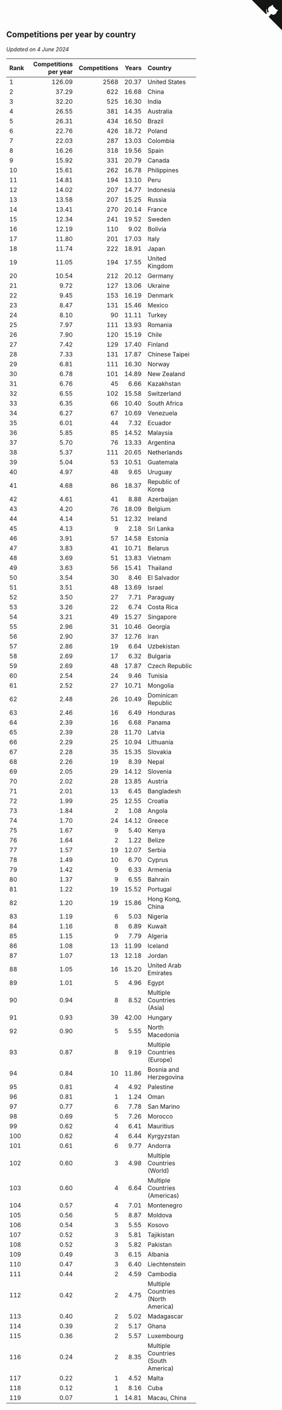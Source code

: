 ## Competitions per year by country

*Updated on  4 June 2024*

| Rank | Competitions per year | Competitions | Years | Country |
| :--- | ---: | ---: | ---: | :--- |
| 1 | 126.09 | 2568 | 20.37 | United States |
| 2 | 37.29 | 622 | 16.68 | China |
| 3 | 32.20 | 525 | 16.30 | India |
| 4 | 26.55 | 381 | 14.35 | Australia |
| 5 | 26.31 | 434 | 16.50 | Brazil |
| 6 | 22.76 | 426 | 18.72 | Poland |
| 7 | 22.03 | 287 | 13.03 | Colombia |
| 8 | 16.26 | 318 | 19.56 | Spain |
| 9 | 15.92 | 331 | 20.79 | Canada |
| 10 | 15.61 | 262 | 16.78 | Philippines |
| 11 | 14.81 | 194 | 13.10 | Peru |
| 12 | 14.02 | 207 | 14.77 | Indonesia |
| 13 | 13.58 | 207 | 15.25 | Russia |
| 14 | 13.41 | 270 | 20.14 | France |
| 15 | 12.34 | 241 | 19.52 | Sweden |
| 16 | 12.19 | 110 | 9.02 | Bolivia |
| 17 | 11.80 | 201 | 17.03 | Italy |
| 18 | 11.74 | 222 | 18.91 | Japan |
| 19 | 11.05 | 194 | 17.55 | United Kingdom |
| 20 | 10.54 | 212 | 20.12 | Germany |
| 21 | 9.72 | 127 | 13.06 | Ukraine |
| 22 | 9.45 | 153 | 16.19 | Denmark |
| 23 | 8.47 | 131 | 15.46 | Mexico |
| 24 | 8.10 | 90 | 11.11 | Turkey |
| 25 | 7.97 | 111 | 13.93 | Romania |
| 26 | 7.90 | 120 | 15.19 | Chile |
| 27 | 7.42 | 129 | 17.40 | Finland |
| 28 | 7.33 | 131 | 17.87 | Chinese Taipei |
| 29 | 6.81 | 111 | 16.30 | Norway |
| 30 | 6.78 | 101 | 14.89 | New Zealand |
| 31 | 6.76 | 45 | 6.66 | Kazakhstan |
| 32 | 6.55 | 102 | 15.58 | Switzerland |
| 33 | 6.35 | 66 | 10.40 | South Africa |
| 34 | 6.27 | 67 | 10.69 | Venezuela |
| 35 | 6.01 | 44 | 7.32 | Ecuador |
| 36 | 5.85 | 85 | 14.52 | Malaysia |
| 37 | 5.70 | 76 | 13.33 | Argentina |
| 38 | 5.37 | 111 | 20.65 | Netherlands |
| 39 | 5.04 | 53 | 10.51 | Guatemala |
| 40 | 4.97 | 48 | 9.65 | Uruguay |
| 41 | 4.68 | 86 | 18.37 | Republic of Korea |
| 42 | 4.61 | 41 | 8.88 | Azerbaijan |
| 43 | 4.20 | 76 | 18.09 | Belgium |
| 44 | 4.14 | 51 | 12.32 | Ireland |
| 45 | 4.13 | 9 | 2.18 | Sri Lanka |
| 46 | 3.91 | 57 | 14.58 | Estonia |
| 47 | 3.83 | 41 | 10.71 | Belarus |
| 48 | 3.69 | 51 | 13.83 | Vietnam |
| 49 | 3.63 | 56 | 15.41 | Thailand |
| 50 | 3.54 | 30 | 8.46 | El Salvador |
| 51 | 3.51 | 48 | 13.69 | Israel |
| 52 | 3.50 | 27 | 7.71 | Paraguay |
| 53 | 3.26 | 22 | 6.74 | Costa Rica |
| 54 | 3.21 | 49 | 15.27 | Singapore |
| 55 | 2.96 | 31 | 10.46 | Georgia |
| 56 | 2.90 | 37 | 12.76 | Iran |
| 57 | 2.86 | 19 | 6.64 | Uzbekistan |
| 58 | 2.69 | 17 | 6.32 | Bulgaria |
| 59 | 2.69 | 48 | 17.87 | Czech Republic |
| 60 | 2.54 | 24 | 9.46 | Tunisia |
| 61 | 2.52 | 27 | 10.71 | Mongolia |
| 62 | 2.48 | 26 | 10.49 | Dominican Republic |
| 63 | 2.46 | 16 | 6.49 | Honduras |
| 64 | 2.39 | 16 | 6.68 | Panama |
| 65 | 2.39 | 28 | 11.70 | Latvia |
| 66 | 2.29 | 25 | 10.94 | Lithuania |
| 67 | 2.28 | 35 | 15.35 | Slovakia |
| 68 | 2.26 | 19 | 8.39 | Nepal |
| 69 | 2.05 | 29 | 14.12 | Slovenia |
| 70 | 2.02 | 28 | 13.85 | Austria |
| 71 | 2.01 | 13 | 6.45 | Bangladesh |
| 72 | 1.99 | 25 | 12.55 | Croatia |
| 73 | 1.84 | 2 | 1.08 | Angola |
| 74 | 1.70 | 24 | 14.12 | Greece |
| 75 | 1.67 | 9 | 5.40 | Kenya |
| 76 | 1.64 | 2 | 1.22 | Belize |
| 77 | 1.57 | 19 | 12.07 | Serbia |
| 78 | 1.49 | 10 | 6.70 | Cyprus |
| 79 | 1.42 | 9 | 6.33 | Armenia |
| 80 | 1.37 | 9 | 6.55 | Bahrain |
| 81 | 1.22 | 19 | 15.52 | Portugal |
| 82 | 1.20 | 19 | 15.86 | Hong Kong, China |
| 83 | 1.19 | 6 | 5.03 | Nigeria |
| 84 | 1.16 | 8 | 6.89 | Kuwait |
| 85 | 1.15 | 9 | 7.79 | Algeria |
| 86 | 1.08 | 13 | 11.99 | Iceland |
| 87 | 1.07 | 13 | 12.18 | Jordan |
| 88 | 1.05 | 16 | 15.20 | United Arab Emirates |
| 89 | 1.01 | 5 | 4.96 | Egypt |
| 90 | 0.94 | 8 | 8.52 | Multiple Countries (Asia) |
| 91 | 0.93 | 39 | 42.00 | Hungary |
| 92 | 0.90 | 5 | 5.55 | North Macedonia |
| 93 | 0.87 | 8 | 9.19 | Multiple Countries (Europe) |
| 94 | 0.84 | 10 | 11.86 | Bosnia and Herzegovina |
| 95 | 0.81 | 4 | 4.92 | Palestine |
| 96 | 0.81 | 1 | 1.24 | Oman |
| 97 | 0.77 | 6 | 7.78 | San Marino |
| 98 | 0.69 | 5 | 7.26 | Morocco |
| 99 | 0.62 | 4 | 6.41 | Mauritius |
| 100 | 0.62 | 4 | 6.44 | Kyrgyzstan |
| 101 | 0.61 | 6 | 9.77 | Andorra |
| 102 | 0.60 | 3 | 4.98 | Multiple Countries (World) |
| 103 | 0.60 | 4 | 6.64 | Multiple Countries (Americas) |
| 104 | 0.57 | 4 | 7.01 | Montenegro |
| 105 | 0.56 | 5 | 8.87 | Moldova |
| 106 | 0.54 | 3 | 5.55 | Kosovo |
| 107 | 0.52 | 3 | 5.81 | Tajikistan |
| 108 | 0.52 | 3 | 5.82 | Pakistan |
| 109 | 0.49 | 3 | 6.15 | Albania |
| 110 | 0.47 | 3 | 6.40 | Liechtenstein |
| 111 | 0.44 | 2 | 4.59 | Cambodia |
| 112 | 0.42 | 2 | 4.75 | Multiple Countries (North America) |
| 113 | 0.40 | 2 | 5.02 | Madagascar |
| 114 | 0.39 | 2 | 5.17 | Ghana |
| 115 | 0.36 | 2 | 5.57 | Luxembourg |
| 116 | 0.24 | 2 | 8.35 | Multiple Countries (South America) |
| 117 | 0.22 | 1 | 4.52 | Malta |
| 118 | 0.12 | 1 | 8.16 | Cuba |
| 119 | 0.07 | 1 | 14.81 | Macau, China |


<a href="https://github.com/JustinTimeCuber/wca_statistics" class="github-corner" aria-label="View source on Github"><svg width="80" height="80" viewBox="0 0 250 250" style="fill:#151513; color:#fff; position: absolute; top: 0; border: 0; right: 0;" aria-hidden="true"><path d="M0,0 L115,115 L130,115 L142,142 L250,250 L250,0 Z"></path><path d="M128.3,109.0 C113.8,99.7 119.0,89.6 119.0,89.6 C122.0,82.7 120.5,78.6 120.5,78.6 C119.2,72.0 123.4,76.3 123.4,76.3 C127.3,80.9 125.5,87.3 125.5,87.3 C122.9,97.6 130.6,101.9 134.4,103.2" fill="currentColor" style="transform-origin: 130px 106px;" class="octo-arm"></path><path d="M115.0,115.0 C114.9,115.1 118.7,116.5 119.8,115.4 L133.7,101.6 C136.9,99.2 139.9,98.4 142.2,98.6 C133.8,88.0 127.5,74.4 143.8,58.0 C148.5,53.4 154.0,51.2 159.7,51.0 C160.3,49.4 163.2,43.6 171.4,40.1 C171.4,40.1 176.1,42.5 178.8,56.2 C183.1,58.6 187.2,61.8 190.9,65.4 C194.5,69.0 197.7,73.2 200.1,77.6 C213.8,80.2 216.3,84.9 216.3,84.9 C212.7,93.1 206.9,96.0 205.4,96.6 C205.1,102.4 203.0,107.8 198.3,112.5 C181.9,128.9 168.3,122.5 157.7,114.1 C157.9,116.9 156.7,120.9 152.7,124.9 L141.0,136.5 C139.8,137.7 141.6,141.9 141.8,141.8 Z" fill="currentColor" class="octo-body"></path></svg></a><style>.github-corner:hover .octo-arm{animation:octocat-wave 560ms ease-in-out}@keyframes octocat-wave{0%,100%{transform:rotate(0)}20%,60%{transform:rotate(-25deg)}40%,80%{transform:rotate(10deg)}}@media (max-width:500px){.github-corner:hover .octo-arm{animation:none}.github-corner .octo-arm{animation:octocat-wave 560ms ease-in-out}}</style>
